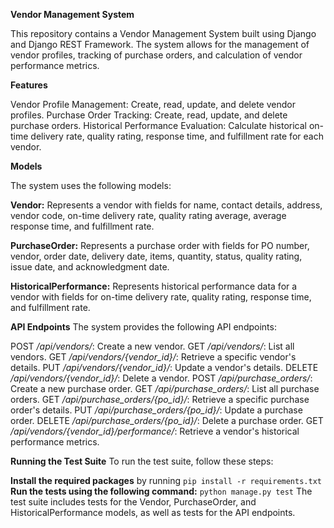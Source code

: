 **Vendor Management System**

This repository contains a Vendor Management System built using Django and Django REST Framework. The system allows for the management of vendor profiles, tracking of purchase orders, and calculation of vendor performance metrics.

**Features**

Vendor Profile Management: Create, read, update, and delete vendor profiles.
Purchase Order Tracking: Create, read, update, and delete purchase orders.
Historical Performance Evaluation: Calculate historical on-time delivery rate, quality rating, response time, and fulfillment rate for each vendor.

**Models**

The system uses the following models:

**Vendor:** Represents a vendor with fields for name, contact details, address, vendor code, on-time delivery rate, quality rating average, average response time, and fulfillment rate.


**PurchaseOrder:** Represents a purchase order with fields for PO number, vendor, order date, delivery date, items, quantity, status, quality rating, issue date, and acknowledgment date.


**HistoricalPerformance:** Represents historical performance data for a vendor with fields for on-time delivery rate, quality rating, response time, and fulfillment rate.

**API Endpoints**
The system provides the following API endpoints:

POST */api/vendors/*: Create a new vendor.
GET */api/vendors/*: List all vendors.
GET */api/vendors/{vendor_id}/*: Retrieve a specific vendor's details.
PUT */api/vendors/{vendor_id}/*: Update a vendor's details.
DELETE */api/vendors/{vendor_id}/*: Delete a vendor.
POST */api/purchase_orders/*: Create a new purchase order.
GET */api/purchase_orders/*: List all purchase orders.
GET */api/purchase_orders/{po_id}/*: Retrieve a specific purchase order's details.
PUT */api/purchase_orders/{po_id}/*: Update a purchase order.
DELETE */api/purchase_orders/{po_id}/*: Delete a purchase order.
GET */api/vendors/{vendor_id}/performance/*: Retrieve a vendor's historical performance metrics.

**Running the Test Suite**
To run the test suite, follow these steps:

**Install the required packages** by running `pip install -r requirements.txt`
**Run the tests using the following command:** `python manage.py test`
The test suite includes tests for the Vendor, PurchaseOrder, and HistoricalPerformance models, as well as tests for the API endpoints.

